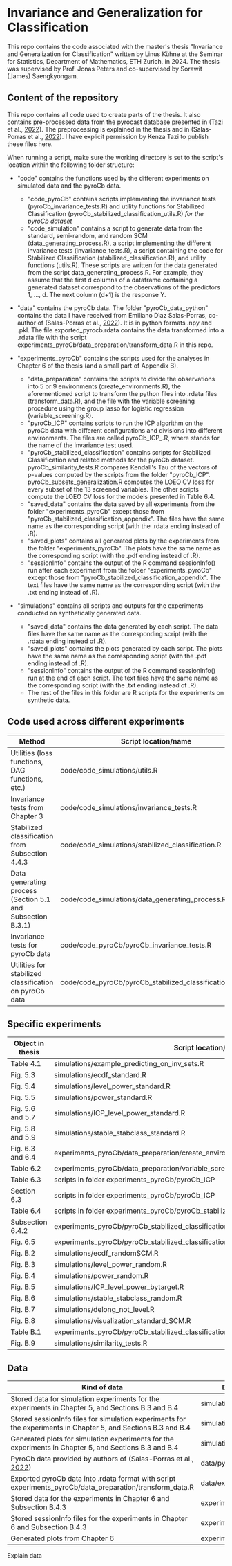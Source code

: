 # Invariance and Generalization for Classification
 This repo contains the code associated with the master's thesis "Invariance and Generalization for Classification" written by Linus Kühne at the Seminar for Statistics, Department of Mathematics, ETH Zurich, in 2024. The thesis was supervised by Prof. Jonas Peters and co-supervised by Sorawit (James) Saengkyongam. 

 ## Content of the repository
 This repo contains all code used to create parts of the thesis. It also contains pre-processed data from the pyrocast database presented in (Tazi et al., [2022](https://arxiv.org/abs/2211.13052v1)). The preprocessing is explained in the thesis and in (Salas-Porras et al., [2022](https://arxiv.org/abs/2211.08883v3)). I have explicit permission by Kenza Tazi to publish these files here. 

When running a script, make sure the working directory is set to the script's location within the following folder structure:

* "code" contains the functions used by the different experiments on simulated data and the pyroCb data.
    * "code_pyroCb" contains scripts implementing the invariance tests (pyroCb_invariance_tests.R) and utility functions for Stabilized Classification (pyroCb_stabilized_classification_utils.R) *for the pyroCb dataset*
    * "code_simulation" contains a script to generate data from the standard, semi-random, and random SCM (data_generating_process.R), a script implementing the different invariance tests (invariance_tests.R), a script containing the code for Stabilized Classification (stabilized_classification.R), and utility functions (utils.R). These scripts are written for the data generated from the script data_generating_process.R. For example, they assume that the first d columns of a dataframe containing a generated dataset correspond to the observations of the predictors 1, ..., d. The next column (d+1) is the response Y.
* "data" contains the pyroCb data. The folder "pyroCb_data_python" contains the data I have received from Emiliano Dìaz Salas-Porras, co-author of (Salas-Porras et al., [2022](https://arxiv.org/abs/2211.08883v3)). It is in python formats .npy and .pkl. The file exported_pyrocb.rdata contains the data transformed into a .rdata file with the script experiments_pyroCb/data_preparation/transform_data.R in this repo.
* "experiments_pyroCb" contains the scripts used for the analyses in Chapter 6 of the thesis (and a small part of Appendix B).
    * "data_preparation" contains the scripts to divide the observations into 5 or 9 environments (create_environments.R), the aforementioned script to transform the python files into .rdata files (transform_data.R), and the file with the variable screening procedure using the group lasso for logistic regression (variable_screening.R).
    * "pyroCb_ICP" contains scripts to run the ICP algorithm on the pyroCb data with different configurations and divisions into different environments. The files are called pyroCb_ICP_<test>.R, where <test> stands for the name of the invariance test used.
    * "pyroCb_stabilized_classification" contains scripts for Stabilized Classification and related methods for the pyroCb dataset. pyroCb_similarity_tests.R compares Kendall's Tau of the vectors of p-values computed by the scripts from the folder "pyroCb_ICP". pyroCb_subsets_generalization.R computes the LOEO CV loss for every subset of the 13 screened variables. The other scripts compute the LOEO CV loss for the models presented in Table 6.4.
    * "saved_data" contains the data saved by all experiments from the folder "experiments_pyroCb" except those from "pyroCb_stabilized_classification_appendix". The files have the same name as the corresponding script (with the .rdata ending instead of .R).
    * "saved_plots" contains all generated plots by the experiments from the folder "experiments_pyroCb". The plots have the same name as the corresponding script (with the .pdf ending instead of .R).
    * "sessionInfo" contains the output of the R command sessionInfo() run after each experiment from the folder "experiments_pyroCb" except those from "pyroCb_stabilized_classification_appendix". The text files have the same name as the corresponding script (with the .txt ending instead of .R).


* "simulations" contains all scripts and outputs for the experiments conducted on synthetically generated data.
    * "saved_data" contains the data generated by each script. The data files have the same name as the corresponding script (with the .rdata ending instead of .R).
    * "saved_plots" contains the plots generated by each script. The plots have the same name as the corresponding script (with the .pdf ending instead of .R).
    * "sessionInfo" contains the output of the R command sessionInfo() run at the end of each script. The text files have the same name as the corresponding script (with the .txt ending instead of .R).
    * The rest of the files in this folder are R scripts for the experiments on synthetic data.
 


## Code used across different experiments

| Method | Script location/name |
| --- | --- |
| Utilities (loss functions, DAG functions, etc.) | code/code_simulations/utils.R |
| Invariance tests from Chapter 3 | code/code_simulations/invariance_tests.R |
| Stabilized classification from Subsection 4.4.3 | code/code_simulations/stabilized_classification.R |
| Data generating process (Section 5.1 and Subsection B.3.1) | code/code_simulations/data_generating_process.R |
| Invariance tests for pyroCb data | code/code_pyroCb/pyroCb_invariance_tests.R |
| Utilities for stabilized classification on pyroCb data | code/code_pyroCb/pyroCb_stabilized_classification_utils.R |


## Specific experiments

| Object in thesis | Script location/name |
| --- | --- |
| Table 4.1 | simulations/example_predicting_on_inv_sets.R |
| Fig. 5.3 | simulations/ecdf_standard.R |
| Fig. 5.4 | simulations/level_power_standard.R |
| Fig. 5.5 | simulations/power_standard.R |
| Fig. 5.6 and 5.7 | simulations/ICP_level_power_standard.R |
| Fig. 5.8 and 5.9 | simulations/stable_stabclass_standard.R |
| Fig. 6.3 and 6.4 | experiments_pyroCb/data_preparation/create_environments.R |
| Table 6.2 | experiments_pyroCb/data_preparation/variable_screening.R |
| Table 6.3 | scripts in folder experiments_pyroCb/pyroCb_ICP |
| Section 6.3 | scripts in folder experiments_pyroCb/pyroCb_ICP |
| Table 6.4 | scripts in folder experiments_pyroCb/pyroCb_stabilized_classification |
| Subsection 6.4.2 | experiments_pyroCb/pyroCb_stabilized_classification/pyroCb_stabilized_classification_oracle.R |
| Fig. 6.5 | experiments_pyroCb/pyroCb_stabilized_classification/pyroCb_similarity_tests.R |
| Fig. B.2 | simulations/ecdf_randomSCM.R |
| Fig. B.3 | simulations/level_power_random.R |
| Fig. B.4 | simulations/power_random.R |
| Fig. B.5 | simulations/ICP_level_power_bytarget.R |
| Fig. B.6 | simulations/stable_stabclass_random.R |
| Fig. B.7 | simulations/delong_not_level.R |
| Fig. B.8 | simulations/visualization_standard_SCM.R |
| Table B.1 | experiments_pyroCb/pyroCb_stabilized_classification/pyroCb_small_invariant_subsets.R |
| Fig. B.9 | simulations/similarity_tests.R |



## Data

| Kind of data | Data location/name |
| --- | --- |
| Stored data for simulation experiments for the experiments in Chapter 5, and Sections B.3 and B.4 | simulations/saved_data |
| Stored sessionInfo files for simulation experiments for the experiments in Chapter 5, and Sections B.3 and B.4 | simulations/sessionInfo |
| Generated plots for simulation experiments for the experiments in Chapter 5, and Sections B.3 and B.4 | simulations/saved_plots |
| PyroCb data provided by authors of (Salas-Porras et al., [2022](https://arxiv.org/abs/2211.08883v3)) | data/pyroCb_data_python |
| Exported pyroCb data into .rdata format with script experiments_pyroCb/data_preparation/transform_data.R | data/exported_pyrocb.rdata |
| Stored data for the experiments in Chapter 6 and Subsection B.4.3 | experiments_pyroCb/saved_data |
| Stored sessionInfo files for the experiments in Chapter 6 and Subsection B.4.3 | experiments_pyroCb/sessionInfo |
| Generated plots from Chapter 6 | experiments_pyroCb/saved_plots |







Explain data









